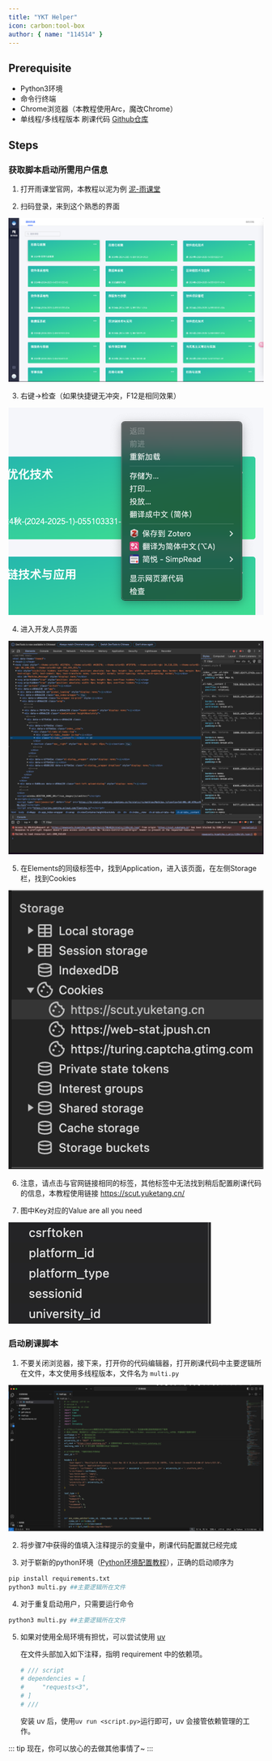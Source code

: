 ```yaml
---
title: "YKT Helper"
icon: carbon:tool-box
author: { name: "114514" }
---
```


## Prerequisite

- Python3环境
- 命令行终端
- Chrome浏览器（本教程使用Arc，魔改Chrome）
- 单线程/多线程版本 刷课代码 [Github仓库](https://github.com/Cat1007/yuketangHelperSCUTLite?tab=readme-ov-file)

## Steps

### 获取脚本启动所需用户信息

1. 打开雨课堂官网，本教程以泥为例 [泥-雨课堂](https://scut.yuketang.cn/)

2. 扫码登录，来到这个熟悉的界面

![image.png](https://raw.githubusercontent.com/xiaolin2004/PicForMD/main/20240928220226.png)

3. 右键->检查（如果快捷键无冲突，F12是相同效果）

![image.png](https://raw.githubusercontent.com/xiaolin2004/PicForMD/main/20240928220334.png)

4. 进入开发人员界面

![image.png](https://raw.githubusercontent.com/xiaolin2004/PicForMD/main/20240928220420.png)

5. 在Elements的同级标签中，找到Application，进入该页面，在左侧Storage栏，找到Cookies

![image.png](https://raw.githubusercontent.com/xiaolin2004/PicForMD/main/20240928220621.png)

6. 注意，请点击与官网链接相同的标签，其他标签中无法找到稍后配置刷课代码的信息，本教程使用链接 https://scut.yuketang.cn/

7. 图中Key对应的Value are all you need

![image.png](https://raw.githubusercontent.com/xiaolin2004/PicForMD/main/20240928220838.png)


### 启动刷课脚本

1. 不要关闭浏览器，接下来，打开你的代码编辑器，打开刷课代码中主要逻辑所在文件，本文使用多线程版本，文件名为 `multi.py` 

![image.png](https://raw.githubusercontent.com/xiaolin2004/PicForMD/main/20240928221159.png)

2. 将步骤7中获得的值填入注释提示的变量中，刷课代码配置就已经完成

3. 对于崭新的python环境（[Python环境配置教程](https://realpython.com/installing-python/)），正确的启动顺序为

```bash
pip install requirements.txt
python3 multi.py ##主要逻辑所在文件
```

4. 对于重复启动用户，只需要运行命令

```bash
python3 multi.py ##主要逻辑所在文件
```

5. 如果对使用全局环境有担忧，可以尝试使用 [uv](https://docs.astral.sh/uv/)

    在文件头部加入如下注释，指明 requirement 中的依赖项。
  
    ```python
    # /// script
    # dependencies = [
    #     "requests<3",
    # ]
    # ///
    ```
  
    安装 uv 后，使用`uv run <script.py>`运行即可，uv 会接管依赖管理的工作。

::: tip
现在，你可以放心的去做其他事情了~
:::
